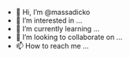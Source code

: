 - 👋 Hi, I’m @massadicko
- 👀 I’m interested in ...
- 🌱 I’m currently learning ...
- 💞️ I’m looking to collaborate on ...
- 📫 How to reach me ...

<!---
massadicko/massadicko is a ✨ special ✨ repository because its `README.md` (this file) appears on your GitHub profile.
You can click the Preview link to take a look at your changes.
--->
